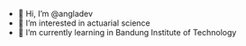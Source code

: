 - 👋 Hi, I’m @angladev
- 👀 I’m interested in actuarial science
- 🌱 I’m currently learning in Bandung Institute of Technology

<!---
angladev/angladev is a ✨ special ✨ repository because its `README.md` (this file) appears on your GitHub profile.
You can click the Preview link to take a look at your changes.
--->
